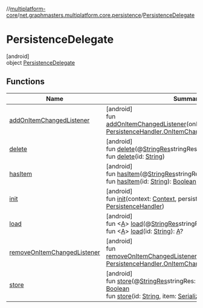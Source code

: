 //[multiplatform-core](../../../index.md)/[net.graphmasters.multiplatform.core.persistence](../index.md)/[PersistenceDelegate](index.md)

# PersistenceDelegate

[android]\
object [PersistenceDelegate](index.md)

## Functions

| Name | Summary |
|---|---|
| [addOnItemChangedListener](add-on-item-changed-listener.md) | [android]<br>fun [addOnItemChangedListener](add-on-item-changed-listener.md)(onItemChangedListener: [PersistenceHandler.OnItemChangedListener](../-persistence-handler/-on-item-changed-listener/index.md)) |
| [delete](delete.md) | [android]<br>fun [delete](delete.md)(@[StringRes](https://developer.android.com/reference/kotlin/androidx/annotation/StringRes.html)stringRes: [Int](https://kotlinlang.org/api/latest/jvm/stdlib/kotlin/-int/index.html))<br>fun [delete](delete.md)(id: [String](https://kotlinlang.org/api/latest/jvm/stdlib/kotlin/-string/index.html)) |
| [hasItem](has-item.md) | [android]<br>fun [hasItem](has-item.md)(@[StringRes](https://developer.android.com/reference/kotlin/androidx/annotation/StringRes.html)stringRes: [Int](https://kotlinlang.org/api/latest/jvm/stdlib/kotlin/-int/index.html)): [Boolean](https://kotlinlang.org/api/latest/jvm/stdlib/kotlin/-boolean/index.html)<br>fun [hasItem](has-item.md)(id: [String](https://kotlinlang.org/api/latest/jvm/stdlib/kotlin/-string/index.html)): [Boolean](https://kotlinlang.org/api/latest/jvm/stdlib/kotlin/-boolean/index.html) |
| [init](init.md) | [android]<br>fun [init](init.md)(context: [Context](https://developer.android.com/reference/kotlin/android/content/Context.html), persistenceProvider: [PersistenceHandler](../-persistence-handler/index.md)) |
| [load](load.md) | [android]<br>fun &lt;[A](load.md)&gt; [load](load.md)(@[StringRes](https://developer.android.com/reference/kotlin/androidx/annotation/StringRes.html)stringRes: [Int](https://kotlinlang.org/api/latest/jvm/stdlib/kotlin/-int/index.html)): [A](load.md)?<br>fun &lt;[A](load.md)&gt; [load](load.md)(id: [String](https://kotlinlang.org/api/latest/jvm/stdlib/kotlin/-string/index.html)): [A](load.md)? |
| [removeOnItemChangedListener](remove-on-item-changed-listener.md) | [android]<br>fun [removeOnItemChangedListener](remove-on-item-changed-listener.md)(onItemChangedListener: [PersistenceHandler.OnItemChangedListener](../-persistence-handler/-on-item-changed-listener/index.md)) |
| [store](store.md) | [android]<br>fun [store](store.md)(@[StringRes](https://developer.android.com/reference/kotlin/androidx/annotation/StringRes.html)stringRes: [Int](https://kotlinlang.org/api/latest/jvm/stdlib/kotlin/-int/index.html), item: [Serializable](https://developer.android.com/reference/kotlin/java/io/Serializable.html)): [Boolean](https://kotlinlang.org/api/latest/jvm/stdlib/kotlin/-boolean/index.html)<br>fun [store](store.md)(id: [String](https://kotlinlang.org/api/latest/jvm/stdlib/kotlin/-string/index.html), item: [Serializable](https://developer.android.com/reference/kotlin/java/io/Serializable.html)): [Boolean](https://kotlinlang.org/api/latest/jvm/stdlib/kotlin/-boolean/index.html) |
